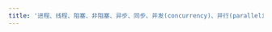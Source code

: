 ```yaml
---
title: '进程、线程、阻塞、非阻塞、异步、同步、并发(concurrency)、并行(parallelism)、协程(coroutine)等概念的理解'
---
```




[Asynchronous Programming in Python | Asyncio]: http://djangostars.com/blog/asynchronous-programming-in-python-asyncio/

[如何深入理解多进程，多线程，非阻塞/异步IO(callback) 以及Coroutine模型？]: https://www.zhihu.com/question/21896633

[并发之痛 Thread，Goroutine，Actor]: http://jolestar.com/parallel-programming-model-thread-goroutine-actor/

[考不上三本也能懂系列 - vczh的日常]: https://zhuanlan.zhihu.com/p/25959684

[怎么理解coroutine ？]: https://www.zhihu.com/question/21483863

[【深入Lua】理解Lua中最强大的特性-coroutine（协程）]: https://my.oschina.net/wangxuanyihaha/blog/186401

[A Curious Course on Coroutines and Concurrency]: http://www.dabeaz.com/coroutines/

[PEP 342 -- Coroutines via Enhanced Generators]: https://www.python.org/dev/peps/pep-0342/

